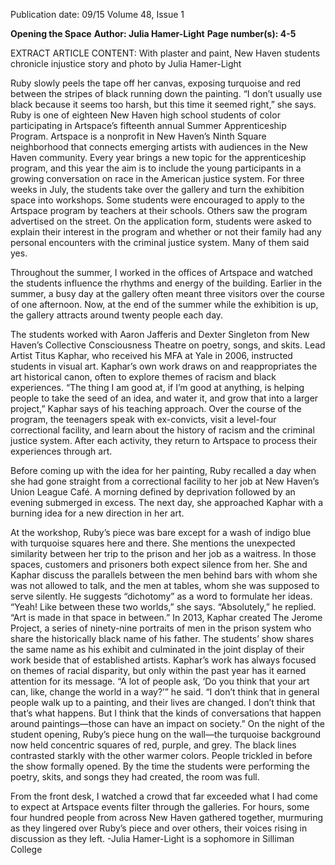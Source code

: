 Publication date: 09/15
Volume 48, Issue 1

**Opening the Space**
**Author: Julia Hamer-Light**
**Page number(s): 4-5**

EXTRACT ARTICLE CONTENT:
With plaster and paint, New Haven students chronicle injustice
story and photo by Julia Hamer-Light


Ruby slowly peels the tape off her canvas, exposing 
turquoise and red between the stripes of black running down the painting. 
“I don’t usually use black because it seems too harsh, 
but this time it seemed right,” she says.
Ruby is one of eighteen New Haven high school students of color participating in Artspace’s fifteenth annual 
Summer Apprenticeship Program. Artspace is a nonprofit 
in New Haven’s Ninth Square neighborhood that connects emerging artists with audiences in the New Haven 
community. Every year brings a new topic for the apprenticeship program, and this year the aim is to include 
the young participants in a growing conversation on race 
in the American justice system. For three weeks in July, 
the students take over the gallery and turn the exhibition 
space into workshops. Some students were encouraged to 
apply to the Artspace program by teachers at their schools. 
Others saw the program advertised on the street. On the 
application form, students were asked to explain their interest in the program and whether or not their family had 
any personal encounters with the criminal justice system. 
Many of them said yes. 

Throughout the summer, I worked in the offices of 
Artspace and watched the students influence the rhythms 
and energy of the building. Earlier in the summer, a busy 
day at the gallery often meant three visitors over the 
course of one afternoon. Now, at the end of the summer while the exhibition is up, the gallery attracts around 
twenty people each day. 

The students worked with Aaron Jafferis and Dexter Singleton from New Haven’s Collective Consciousness Theatre on poetry, songs, and skits. Lead Artist Titus 
Kaphar, who received his MFA at Yale in 2006, instructed 
students in visual art. Kaphar’s own work draws on and 
reappropriates the art historical canon, often to explore 
themes of racism and black experiences.
 “The thing I am good at, if I’m good at anything, is 
helping people to take the seed of an idea, and water it, 
and grow that into a larger project,” Kaphar says of his 
teaching approach. Over the course of the program, the 
teenagers speak with ex-convicts, visit a level-four correctional facility, and learn about the history of racism and 
the criminal justice system. After each activity, they return 
to Artspace to process their experiences through art. 

Before coming up with the idea for her painting, 
Ruby recalled a day when she had gone straight from 
a correctional facility to her job at New Haven’s Union 
League Café. A morning defined by deprivation followed 
by an evening submerged in excess. The next day, she approached Kaphar with a burning idea for a new direction 
in her art. 

At the workshop, Ruby’s piece was bare except for 
a wash of indigo blue with turquoise squares here and 
there. She mentions the unexpected similarity between 
her trip to the prison and her job as a waitress. In those 
spaces, customers and prisoners both expect silence 
from her. She and Kaphar discuss the parallels between 
the men behind bars with whom she was not allowed 
to talk, and the men at tables, whom she was supposed 
to serve silently. He suggests “dichotomy” as a word to 
formulate her ideas. 
“Yeah! Like between these two worlds,” she says.
“Absolutely,” he replied. “Art is made in that space 
in between.”
In 2013, Kaphar created The Jerome Project, a series 
of ninety-nine portraits of men in the prison system 
who share the historically black name of his father. The 
students’ show shares the same name as his exhibit and 
culminated in the joint display of their work beside that 
of established artists. Kaphar’s work has always focused 
on themes of racial disparity, but only within the past 
year has it earned attention for its message.
 “A lot of people ask, ‘Do you think that your art 
can, like, change the world in a way?’” he said. “I don’t 
think that in general people walk up to a painting, and 
their lives are changed. I don’t think that that’s what 
happens. But I think that the kinds of conversations that 
happen around paintings—those can have an impact 
on society.”
On the night of the student opening, Ruby’s piece 
hung on the wall—the turquoise background now held 
concentric squares of red, purple, and grey. The black 
lines contrasted starkly with the other warmer colors. 
People trickled in before the show formally opened. By 
the time the students were performing the poetry, skits, 
and songs they had created, the room was full. 

From the front desk, I watched a crowd that far 
exceeded what I had come to expect at Artspace events 
filter through the galleries. For hours, some four hundred people from across New Haven gathered together, 
murmuring as they lingered over Ruby’s piece and over 
others, their voices rising in discussion as they left. 
-Julia Hamer-Light is a sophomore 
in Silliman College